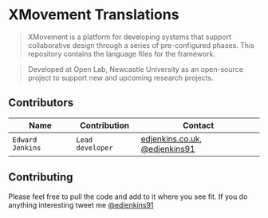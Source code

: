 # XMovement Translations

> XMovement is a platform for developing systems that support collaborative design through a series of pre-configured phases. This repository contains the language files for the framework.

> Developed at Open Lab, Newcastle University as an open-source project to support new and upcoming research projects.

## Contributors
| Name | Contribution | Contact |
| --- | --- | --- |
| `Edward Jenkins` | `Lead developer` | [edjenkins.co.uk](https://edjenkins.co.uk), [@edjenkins91](https://twitter.com/edjenkins91)|

## Contributing
Please feel free to pull the code and add to it where you see fit. If you do anything interesting tweet me [@edjenkins91](https://twitter.com/edjenkins91)
